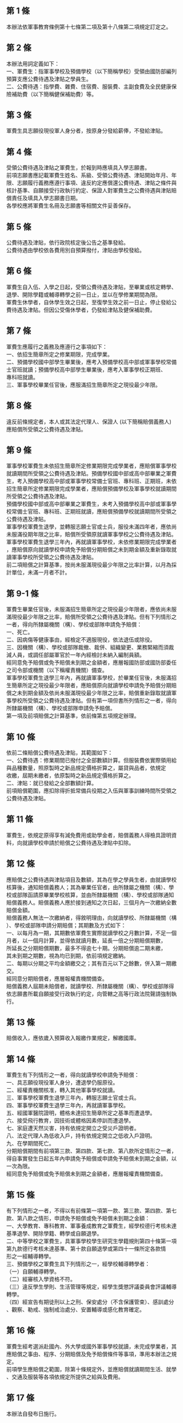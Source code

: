 第 1 條
-------
本辦法依軍事教育條例第十七條第二項及第十八條第二項規定訂定之。

第 2 條
-------
本辦法用詞定義如下：  
一、軍費生：指軍事學校及預備學校（以下簡稱學校）受領由國防部編列  
    預算支應公費待遇及津貼之學員生。  
二、公費待遇：指學費、雜費、住宿費、服裝費、主副食費及全民健康保  
    險補助費（以下簡稱健保補助費）等。

第 3 條
-------
軍費生具志願役現役軍人身分者，按原身分發給薪俸，不發給津貼。

第 4 條
-------
受領公費待遇及津貼之軍費生，於報到時應填具入學志願書。  
前項志願書應記載軍費生姓名、系級、受領公費待遇、津貼開始年月、年  
限、志願履行義務應遵行事項、違反約定應償還公費待遇、津貼之條件與  
核計基準、自願接受行政執行約定、保證人對軍費生之公費待遇與津貼賠  
償責任及填具入學志願書日期。  
各學校應將軍費生名冊及志願書等相關文件妥善保存。

第 5 條
-------
公費待遇及津貼，依行政院核定後公告之基準發給。  
公費待遇由學校依各費用別自預算撥付，津貼由學校發給。

第 6 條
-------
軍費生自入伍、入學之日起，受領公費待遇及津貼，至畢業或核定轉學、  
退學、開除學籍或輔導轉學之前一日止，並以在學修業期間為限。  
軍費生休學者，自休學生效之日起，至復學生效之前一日止，停止發給公  
費待遇及津貼。但因公受傷休學者，仍發給津貼及健保補助費。

第 7 條
-------
軍費生應履行之義務及應遵行之事項如下：  
一、依招生簡章所定之修業期限，完成學業。  
二、預備學校國中部學生畢業後，應考入預備學校高中部或軍事學校常備  
    士官班就讀；預備學校高中部學生畢業後，應考入軍事學校正期班、  
    專科班就讀。  
三、軍事學校畢業任官後，應服滿招生簡章所定之現役最少年限。

第 8 條
-------
違反前條規定者，本人或其法定代理人、保證人 (以下簡稱賠償義務人)  
應賠償所受領之公費待遇及津貼。

第 9 條
-------
軍事學校軍費生未依招生簡章所定修業期限完成學業者，應賠償軍事學校  
就讀期間所受領之公費待遇及津貼。預備學校國中部或高中部畢業之軍費  
生，考入預備學校高中部或軍事學校常備士官班、專科班、正期班，未依  
招生簡章所定修業期限完成學業者，應賠償預備學校及軍事學校就讀期間  
所受領之公費待遇及津貼。  
預備學校國中部或高中部畢業之軍費生，未考入預備學校高中部或軍事學  
校常備士官班、專科班、正期班就讀，應賠償預備學校就讀期間所受領之  
公費待遇及津貼。  
軍事學校軍費生退學，並轉服志願士官或士兵，服役未滿四年者，應依尚  
未服滿役期年限之比率，賠償所受領原就讀軍事學校之公費待遇及津貼。  
軍事學校軍費生退學三年內，再就讀軍事學校，未依修業期限完成學業者  
，應賠償原向就讀學校申請免予賠償分期賠償之未到期金額及重新錄取就  
讀軍事學校所受領之公費待遇及津貼。  
前二項賠償之計算基準，按尚未服滿現役最少年限之比率計算，以月為採  
計單位，未滿一月者不計。

第 9-1 條
---------
軍費生畢業任官後，未服滿招生簡章所定之現役最少年限者，應依尚未服  
滿現役最少年限之比率，賠償所受領之公費待遇及津貼。但有下列情形之  
一者，得向所隸屬機關（構）、學校或部隊申請免予賠償：  
一、死亡。  
二、因病傷等健康事由，經檢定不適服現役，依法退伍或除役。  
三、因機關（構）、學校或部隊裁撤、裁併、組織變更、業務緊縮而須裁  
    減人員，或調任部屬軍官於一年內經檢討未納入編制員額。  
經同意免予賠償或免予賠償未到期之金額者，應層報國防部或國防部委任  
之司令部或機關（以下稱權責機關）備查。  
軍事學校軍費生退學三年內，再就讀軍事學校，於畢業任官後，未服滿招  
生簡章所定之現役最少年限者，應賠償原向就讀學校申請免予賠償分期賠  
償之未到期金額及依尚未服滿現役最少年限之比率，賠償重新錄取就讀軍  
事學校所受領之公費待遇及津貼。但有第一項但書所列情形之一者，得向  
所隸屬機關（構）、學校或部隊申請免予賠償。  
第一項及前項賠償之計算基準，依前條第五項規定辦理。

第 10 條
--------
依前二條賠償公費待遇及津貼，其範圍如下：  
一、公費待遇：修業期間已撥付之全部數額計算。但服裝費依實際領用給  
    與品種數量，照原製時之新品規定價格折算之，屬貸與品者，依規定  
    收繳，屆期未繳者，依原製時之新品規定價格折算之。  
二、津貼：就已發給之全部數額計算。  
前項賠償範圍，應扣除得折抵常備兵役期之入伍與軍事訓練時間所受領之  
公費待遇及津貼。

第 11 條
--------
軍費生，依規定原得享有減免費用或助學金者，賠償義務人得檢具證明資  
料，向就讀學校申請於賠償之公費待遇及津貼中扣除。

第 12 條
--------
應賠償之公費待遇與津貼項目及數額，其為在學之學員生者，由就讀學校  
核算後，通知賠償義務人；其為畢業任官者，由所隸屬之機關（構）、學  
校或部隊函請原畢業學校核算，並由所隸屬機關（構）、學校或部隊通知  
賠償義務人。賠償義務人應於接到通知之次日起，三個月內一次繳納全數  
賠償金額。  
賠償義務人無法一次繳納者，得敘明理由，向就讀學校、所隸屬機關（構  
）、學校或部隊申請分期賠償；其期數及方式如下：  
一、以每月為一期，其期數依軍費生實際就讀學校之月數計算，不足一個  
    月者，以一個月計算，並得依就讀月數，延長一倍之分期賠償期數，  
    所延長之分期賠償期數，最多不得逾七十期。分期賠償逾二期未繳，  
    其未到期之期數，視為均已到期，依前項規定繳納。  
二、每期以分期之平均金額繳交之；其有百元以下之餘數，併入第一期繳  
    交。  
經同意分期賠償者，應層報權責機關備查。  
賠償義務人屆期未賠償者，就讀學校、所隸屬機關（構）、學校或部隊得  
依志願書所載自願接受行政執行約定，向管轄之高等行政法院聲請強制執  
行。

第 13 條
--------
賠償收入，應依歲入預算收入報繳作業規定，解繳國庫。

第 14 條
--------
軍費生有下列情形之一者，得向就讀學校申請免予賠償：  
一、具志願役現役軍人身分，遭退學仍服原役。  
二、經權責機關核准，轉入其他軍事學校就讀。  
三、軍事學校軍費生退學三年內，轉服志願士官或士兵。  
四、軍事學校軍費生退學三年內，再就讀軍事學校。  
五、經國軍醫院證明，體格未達招生簡章所定之基準而遭退學。  
六、接受飛行教育，因技術或體格因素停訓而遭退學。  
七、家庭遭天然災害，持有依規定開立之受災戶證明者。  
八、法定代理人為低收入戶，持有依規定開立之低收入戶證明。  
九、在學期間死亡。  
分期賠償期間有前項第三款、第四款、第七款、第八款所定情形之一者，  
得自事實發生日起五年內申請免予賠償或申請免予賠償未到期之金額，以  
一次為限。  
經同意免予賠償或免予賠償未到期之金額者，應層報權責機關備查。

第 15 條
--------
有下列情形之一者，不得以有前條第一項第一款、第三款、第四款、第七  
款、第八款之情形，申請免予賠償或免予賠償未到期之金額：  
一、大學教育、專科教育、軍事養成教育之軍費生，經學校德行考核未達  
    基準退學、開除學籍、轉學或自願退學。  
二、中等學校之軍費生，具軍事學校學生研究生學籍規則第四十條第一項  
    第九款德行考核未達基準、第十款自願退學或第四十一條所定各款情  
    形之一經輔導轉學。  
三、預備學校之軍費生具下列情形之一，經學校輔導轉學者：  
（一）自願輔導轉學。  
（二）經審核入學資格不符。  
（三）違反學生學則、生活管理等規定，經學生獎懲評議委員會評議輔導  
      轉學。  
（四）經宣告有期徒刑以上之刑、保安處分（不含保護管束）、感訓處分  
      、觀察、勒戒、強制戒治處分、安置輔導或感化教育確定。

第 16 條
--------
軍費生經考選派赴國內、外大學或國外軍事學校就讀，未完成學業者，其  
應賠償之事由、程序、分期賠償及免予賠償條件等事項，準用本辦法之規  
定。  
前項學生應賠償之範圍，除第十條規定外，並應賠償就讀期間生活、就學  
、交通及服裝等各項依規定所提供之給與及費用。

第 17 條
--------
本辦法自發布日施行。

